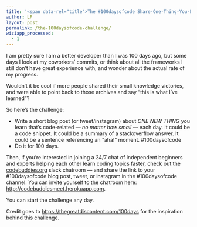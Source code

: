 ```yaml
---
title: '<span data-rel="title">The #100daysofcode Share-One-Thing-You-Learn Challenge</span>'
author: LP
layout: post
permalink: /the-100daysofcode-challenge/
wiziapp_processed:
  - 1
---
```

<span data-rel="content">

<p>
  I am pretty sure I am a better developer than I was 100 days ago, but some days I look at my coworkers&#8217; commits, or think about all the frameworks I still don&#8217;t have great experience with, and wonder about the actual rate of my progress.
</p>

<p>
  Wouldn&#8217;t it be cool if more people shared their small knowledge victories, and were able to point back to those archives and say &#8220;this is what I&#8217;ve learned&#8221;?
</p>

<p>
  So here&#8217;s the challenge:
</p>

<ul>
  <li>
    Write a short blog post (or tweet/instagram) about <i>ONE NEW THING</i> you learn that&#8217;s code-related &#8212; <em>no matter how small</em> &#8212; each day. It could be a code snippet. It could be a summary of a stackoverflow answer. It could be a sentence referencing an &#8220;aha!&#8221; moment. #100daysofcode
  </li>
  <li>
    Do it for 100 days.
  </li>
</ul>

<p>
  Then, if you&#8217;re interested in joining a 24/7 chat of independent beginners and experts helping each other learn coding topics faster, check out the <a href="http://codebuddies.org" target="_blank">codebuddies.org</a> slack chatroom &#8212; and share the link to your #100daysofcode blog post, tweet, or instagram in the #100daysofcode channel. You can invite yourself to the chatroom here: <a href="http://codebuddiesmeet.herokuapp.com" target="_blank">http://codebuddiesmeet.herokuapp.com</a>.
</p>

<p>
  You can start the challenge any day.
</p>

<p>
  Credit goes to <a href="https://thegreatdiscontent.com/100days">https://thegreatdiscontent.com/100days</a> for the inspiration behind this challenge.
</p>

<p>
  &nbsp;
</p>

<p>
  &nbsp;
</p></span>
